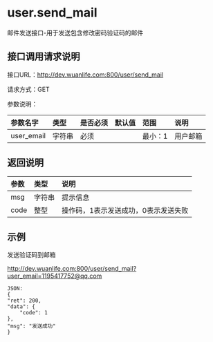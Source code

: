 # user.send_mail

邮件发送接口-用于发送包含修改密码验证码的邮件

## 接口调用请求说明

接口URL：http://dev.wuanlife.com:800/user/send_mail

请求方式：GET

参数说明：

|参数名字   | 类型|  是否必须   | 默认值   | 范围      |  说明|
|:--|:--|:--|:--|:--|:--|
|user_email    |   字符串| 必须     | |     最小：1  |  用户邮箱|


## 返回说明

|参数|        类型|   说明|
|:--|:--|:--|
|msg           |  字符串 |提示信息|
|code            |整型 |  操作码，1表示发送成功，0表示发送失败|


## 示例

发送验证码到邮箱

http://dev.wuanlife.com:800/user/send_mail?user_email=1195417752@qq.com
   
    JSON:
    {
    "ret": 200,
    "data": {
        "code": 1
    },
    "msg": "发送成功"
    }
